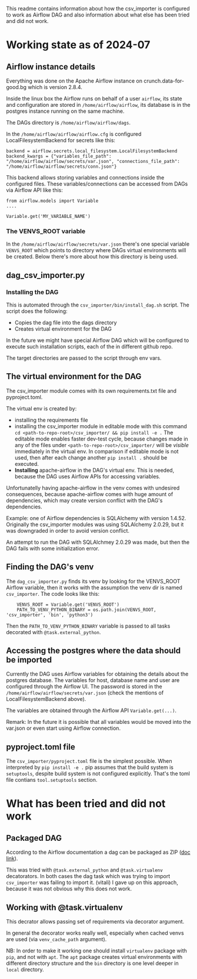 This readme contains information about how the csv_importer is configured
to work as Airflow DAG and also information about what else has been tried and
did not work.

# Working state as of 2024-07

## Airflow instance details

Everything was done on the Apache Airflow instance on crunch.data-for-good.bg
which is version 2.8.4.

Inside the linux box the Airflow runs on behalf of a user `airflow`, its
state and configuration are stored in `/home/airflow/airflow`,
its database is in the postgres instance running on the same machine.

The DAGs directory is `/home/airflow/airflow/dags`.

In the `/home/airflow/airflow/airflow.cfg` is configured LocalFilesystemBackend
for secrets like this:
```
backend = airflow.secrets.local_filesystem.LocalFilesystemBackend
backend_kwargs = {"variables_file_path": "/home/airflow/airflow/secrets/var.json", "connections_file_path": "/home/airflow/airflow/secrets/conn.json"}
```

This backend allows storing variables and connections inside the configured
files. These variables/connections can be accessed from DAGs via Airflow API
like this:

```
from airflow.models import Variable
....

Variable.get('MY_VARIABLE_NAME')
```

### The VENVS_ROOT variable

In the `/home/airflow/airflow/secrets/var.json` there's one special
variable  `VENVS_ROOT` which points to directory where DAGs virtual environments
will be created.
Below there's more about how this directory is being used.

## dag_csv_importer.py

### Installing the DAG

This is automated through the `csv_importer/bin/install_dag.sh` script.
The script does the following:
* Copies the dag file into the dags directory
* Creates virtual environment for the DAG

In the future we might have special Airflow DAG which will be configured
to execute such installation scripts, each of the in different github repo.

The target directories are passed to the script through env vars.

## The virtual environment for the DAG

The csv_importer module comes with its own requirements.txt file and
pyproject.toml.

The virtual env is created by:
* installing the requirements file
* installing the csv_importer module in editable mode with this command
  `cd <path-to-repo-root>/csv_importer/ && pip install -e .`
  The editable mode enables faster dev-test cycle, because changes made in any
  of the files under `<path-to-repo-root>/csv_importer/` will be _visible_
  immediately in the virtual env.
  In comparison if editable mode is not used, then after each change another
  `pip install .` should be executed.
* __Installing__ apache-airflow in the DAG's virtual env. This is needed,
  because the DAG uses Airflow APIs for accessing variables.

Unfortunatelly having apache-airflow in the venv comes with undesired consequences,
because apache-airflow comes with huge amount of dependencies, which may
create version conflict with the DAG's dependencies.

Example: one of Airflow dependencies is SQLAlchemy with version 1.4.52.
Originally the csv_importer modules was using SQLAlchemy 2.0.29, but it was
downgraded in order to avoid version conflict.

An attempt to run the DAG with SQLAlchmey 2.0.29 was made, but then the DAG
fails with some initialization error.

## Finding the DAG's venv

The `dag_csv_importer.py` finds its venv by looking for the VENVS_ROOT Airflow
variable, then it works with the assumption the venv dir is named `csv_importer`.
The code looks like this:
```
    VENVS_ROOT = Variable.get('VENVS_ROOT')
    PATH_TO_VENV_PYTHON_BINARY = os.path.join(VENVS_ROOT, 'csv_importer', 'bin', 'python3')
```

Then the `PATH_TO_VENV_PYTHON_BINARY` variable is passed to all tasks decorated
with `@task.external_python`.

## Accessing the postgres where the data should be imported

Currently the DAG uses Airflow variables for obtaining the details about
the postgres database.
The variables for host, database name and user are configured through the
Airflow UI. The password is stored in the `/home/airflow/airflow/secrets/var.json`
(check the mentions of LocalFilesystemBackend above).

The variables are obtained through the Airflow API `Variable.get(...)`.

Remark: In the future it is possible that all variables would be moved into the
var.json or even start using Airflow connection.

## pyproject.toml file

The `csv_importer/pyproject.toml` file is the simplest possible.
When interpreted by `pip install -e .` pip assumes that the build system is
`setuptools`, despite build system is not configured explicitly.
That's the toml file contians `tool.setuptools` section.

# What has been tried and did not work

## Packaged DAG

According to the Airflow documentation a dag can be packaged as ZIP
([doc link](https://airflow.apache.org/docs/apache-airflow/stable/core-concepts/dags.html#packaging-dags)).

This was tried with `@task.external_python` and `@task.virtualenv`
decatorators.
In both cases the dag task which was trying to import `csv_importer` was failing
to import it.
(vitali) I gave up on this approach, because it was not obvious why this does
not work.

## Working with @task.virtualenv

This decrator allows passing set of requirements via decorator argument.

In general the decorator works really well, especially when cached venvs are used
(via `venv_cache_path` argument).

NB: In order to make it working one should install `virtualenv` package with `pip`,
and not with `apt`. The `apt` package creates virtual environments with
different directory structure and the `bin` directory is one level deeper
in `local` directory.

